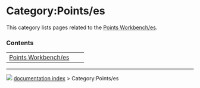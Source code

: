 # Category:Points/es
This category lists pages related to the [Points Workbench/es](Points_Workbench/es.md).

### Contents

|     |     |     |
| --- | --- | --- |
| [Points Workbench/es](Points_Workbench/es.md) |



---
![](images/Button_right.svg) [documentation index](../README.md) > Category:Points/es
